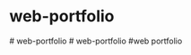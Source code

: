 # web-portfolio
#   w e b - p o r t f o l i o  
 #   w e b - p o r t f o l i o  
 # w e b   p o r t f o l i o  
 